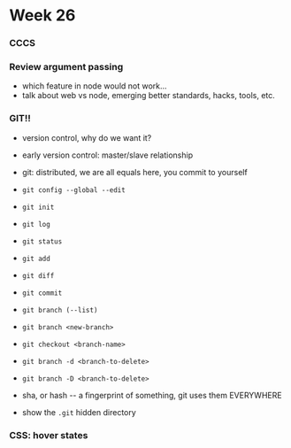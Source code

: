 # Week 26

### CCCS

### Review argument passing

- which feature in node would not work...
- talk about web vs node, emerging better standards, hacks, tools, etc.



### GIT!!

- version control, why do we want it?
- early version control: master/slave relationship
- git: distributed, we are all equals here, you commit to yourself

- `git config --global --edit`
- `git init`
- `git log`
- `git status`
- `git add`
- `git diff`
- `git commit`
- `git branch (--list)`
- `git branch <new-branch>`
- `git checkout <branch-name>`
- `git branch -d <branch-to-delete>`
- `git branch -D <branch-to-delete>`

- sha, or hash -- a fingerprint of something, git uses them EVERYWHERE
- show the `.git` hidden directory

### CSS: hover states


